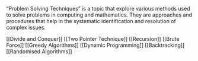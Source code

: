“Problem Solving Techniques” is a topic that explore various methods used to solve problems in computing and mathematics. They are approaches and procedures that help in the systematic identification and resolution of complex issues.

[[Divide and Conquer]]
[[Two Pointer Technique]]
[[Recursion]]
[[Brute Force]]
[[Greedy Algorithms]]
[[Dynamic Programming]]
[[Backtracking]]
[[Randomised Algorithms]]


